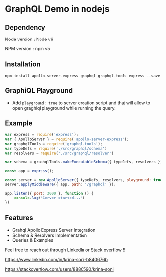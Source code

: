 # GraphQL Demo in nodejs

## Dependency
Node version : Node v6

NPM version : npm v5

## Installation
`npm install apollo-server-express graphql graphql-tools express --save`

## GraphiQL Playground
- Add `playground: true` to server creation script and that will allow to open graghiql playground while running the query.


## Example
```jsx
var express = require('express');
var { ApolloServer } = require('apollo-server-express');
var graphqlTools = require('graphql-tools');
var typeDefs = require('./src/graphql/schema')
var resolvers = require('./src/graphql/resolver')

var schema = graphqlTools.makeExecutableSchema({ typeDefs, resolvers });

const app = express();

const server = new ApolloServer({ typeDefs, resolvers, playground: true, });
server.applyMiddleware({ app, path: '/graphql' });

app.listen({ port: 3000 }, function () {
    console.log('Server started...')
})
```

## Features
- Grahql Apollo Express Server Integration
- Schema & Resolvers Implementation
- Queries & Examples 

Feel free to reach out through LinkedIn or Stack overflow !!

https://www.linkedin.com/in/krina-soni-b840676b

https://stackoverflow.com/users/8880590/krina-soni

